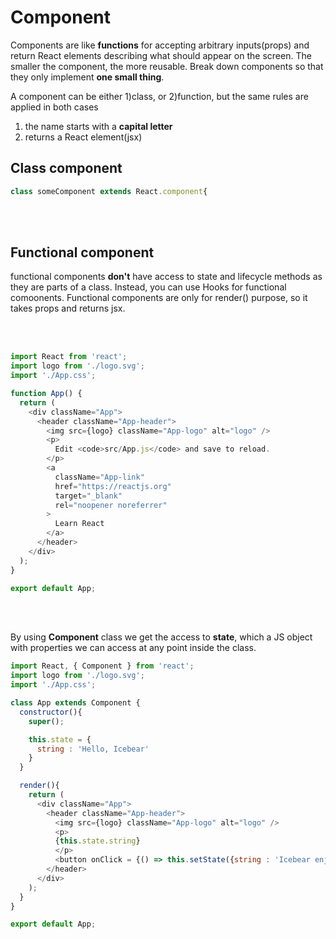# Component
Components are like **functions** for accepting arbitrary inputs(props) and return React elements describing what should appear on the screen. The smaller the component, the more reusable. Break down components so that they only implement **one small thing**. 

A component can be either 1)class, or 2)function, but the same rules are applied in both cases   
1. the name starts with a **capital letter**  
2. returns a React element(jsx)  

## Class component
```Javascript
class someComponent extends React.component{

```
<br/><br/>

## Functional component
functional components **don't** have access to state and lifecycle methods as they are parts of a class. Instead, you can use Hooks for functional comoonents. Functional components are only for render() purpose, so it takes props and returns jsx. 

<br/><br/>


```javascript
import React from 'react';
import logo from './logo.svg';
import './App.css';

function App() {
  return (
    <div className="App">
      <header className="App-header">
        <img src={logo} className="App-logo" alt="logo" />
        <p>
          Edit <code>src/App.js</code> and save to reload.
        </p>
        <a
          className="App-link"
          href="https://reactjs.org"
          target="_blank"
          rel="noopener noreferrer"
        >
          Learn React
        </a>
      </header>
    </div>
  );
}

export default App;
```
<br/><br/>

By using **Component** class we get the access to **state**, which a JS object with properties we can access at any point inside the class.

```javascript
import React, { Component } from 'react';
import logo from './logo.svg';
import './App.css';

class App extends Component {
  constructor(){
    super();

    this.state = {
      string : 'Hello, Icebear'
    }
  }

  render(){
    return (
      <div className="App">
        <header className="App-header">
          <img src={logo} className="App-logo" alt="logo" />
          <p>
          {this.state.string}
          </p>
          <button onClick = {() => this.setState({string : 'Icebear enjoys basking'})} >Change text</button>
        </header>
      </div>
    );
  }
}

export default App;
```
